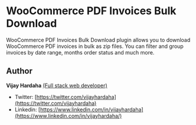 # WooCommerce PDF Invoices Bulk Download
WooCommerce PDF Invoices Bulk Download plugin allows you to download WooCommerce PDF invoices in bulk as zip files. You can filter and group invoices by date range, months order status and much more.

## Author

**Vijay Hardaha** [(Full stack web developer)](https://pph.me/vijayhardaha)

- Twitter: [https://twitter.com/vijayhardaha](https://twitter.com/vijayhardaha)
- Linkedin: [https://www.linkedin.com/in/vijayhardaha](https://www.linkedin.com/in/vijayhardaha/)